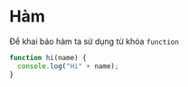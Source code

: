 # Hàm

Để khai báo hàm ta sử dụng từ khóa `function`

```javascript
function hi(name) {
  console.log("Hi" + name);
}
```

